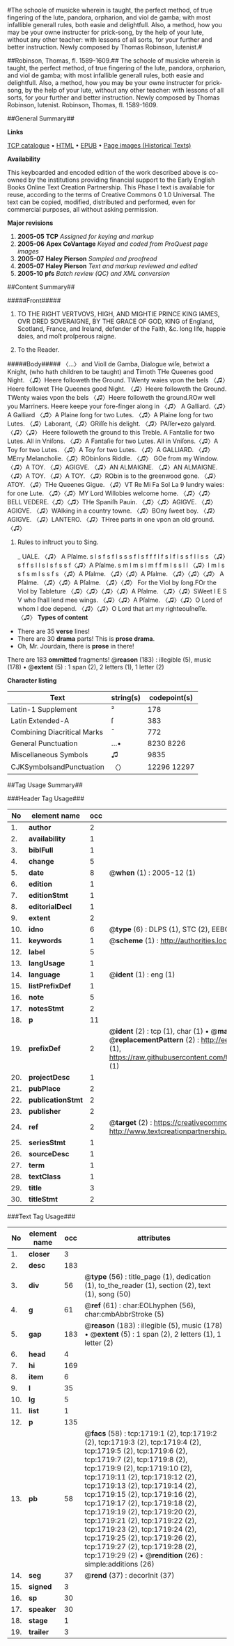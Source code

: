 #The schoole of musicke wherein is taught, the perfect method, of true fingering of the lute, pandora, orpharion, and viol de gamba; with most infallible generall rules, both easie and delightfull. Also, a method, how you may be your owne instructer for prick-song, by the help of your lute, without any other teacher: with lessons of all sorts, for your further and better instruction. Newly composed by Thomas Robinson, lutenist.#

##Robinson, Thomas, fl. 1589-1609.##
The schoole of musicke wherein is taught, the perfect method, of true fingering of the lute, pandora, orpharion, and viol de gamba; with most infallible generall rules, both easie and delightfull. Also, a method, how you may be your owne instructer for prick-song, by the help of your lute, without any other teacher: with lessons of all sorts, for your further and better instruction. Newly composed by Thomas Robinson, lutenist.
Robinson, Thomas, fl. 1589-1609.

##General Summary##

**Links**

[TCP catalogue](http://www.ota.ox.ac.uk/tcp/)  • 
[HTML](http://tei.it.ox.ac.uk/tcp/Texts-HTML/free/A10/A10857.html)  • 
[EPUB](http://tei.it.ox.ac.uk/tcp/Texts-EPUB/free/A10/A10857.epub) • 
[Page images (Historical Texts)](https://data.historicaltexts.jisc.ac.uk/view?pubId=eebo-99837400e&pageId=eebo-99837400e-1719-1)

**Availability**

This keyboarded and encoded edition of the
	       work described above is co-owned by the institutions
	       providing financial support to the Early English Books
	       Online Text Creation Partnership. This Phase I text is
	       available for reuse, according to the terms of Creative
	       Commons 0 1.0 Universal. The text can be copied,
	       modified, distributed and performed, even for
	       commercial purposes, all without asking permission.

**Major revisions**

1. __2005-05__ __TCP__ *Assigned for keying and markup*
1. __2005-06__ __Apex CoVantage__ *Keyed and coded from ProQuest page images*
1. __2005-07__ __Haley Pierson__ *Sampled and proofread*
1. __2005-07__ __Haley Pierson__ *Text and markup reviewed and edited*
1. __2005-10__ __pfs__ *Batch review (QC) and XML conversion*

##Content Summary##

#####Front#####

1. TO THE RIGHT VERTVOVS, HIGH, AND MIGHTIE PRINCE KING IAMES, OVR DRED SOVERAIGNE, BY THE GRACE OF GOD, KING of England, Scotland, France, and Ireland, defender of the Faith, &c. long life, happie daies, and moſt proſperous raigne.

1. To the Reader.

#####Body#####
〈…〉 and Violl de Gamba, Dialogue wiſe, betwixt a Knight, (who hath children to be taught) and Timoth
THe Queenes good Night. 〈♫〉Heere followeth the Ground.
TWenty waies vpon the bels 〈♫〉Heere followet
THe Queenes good Night. 〈♫〉Heere followeth the Ground.
TWenty waies vpon the bels 〈♫〉Heere followeth the ground.ROw well you Marriners. Heere keepe your fore-finger along in 〈♫〉
A Galliard.〈♫〉A Galliard 〈♫〉A Plaine ſong for two Lutes. 〈♫〉A Plaine ſong for two Lutes. 〈♫〉Laborant,〈♫〉GRiſſe his delight. 〈♫〉PAſſer•ezo galyard. 〈♫〉〈♫〉 Heere followeth the ground to this Treble.
A Fantaſie for two Lutes. All in Vniſons. 〈♫〉A Fantaſie for two Lutes. All in Vniſons.〈♫〉A Toy for two Lutes. 〈♫〉A Toy for two Lutes. 〈♫〉A GALLIARD. 〈♫〉
MErry Melancholie.〈♫〉RObinſons Riddle. 〈♫〉
GOe from my Window. 〈♫〉A TOY. 〈♫〉AGIGVE. 〈♫〉AN ALMAIGNE. 〈♫〉AN ALMAIGNE. 〈♫〉A TOY. 〈♫〉A TOY. 〈♫〉RObin is to the greenwood gone. 〈♫〉ATOY. 〈♫〉THe Queenes Gigue. 〈♫〉VT Re Mi Fa Sol La 9 ſundry waies: for one Lute. 〈♫〉〈♫〉MY Lord Willobies welcome home. 〈♫〉〈♫〉BELL VEDERE.〈♫〉〈♫〉THe Spaniſh Pauin. 〈♫〉〈♫〉AGIGVE. 〈♫〉AGIGVE. 〈♫〉WAlking in a country towne. 〈♫〉BOny ſweet boy. 〈♫〉AGIGVE. 〈♫〉LANTERO. 〈♫〉THree parts in one vpon an old ground.〈♫〉
1. Rules to inſtruct you to Sing.

    _ UALE.
〈♫〉 A Pſalme. s l s f s f l s s s f l s f f f l f s l f l s s f l l s s 〈♫〉s f f s l l s l s f s s f〈♫〉A Pſalme. s m l m s l m f f m l s s l l 〈♫〉l m l s s f s m l s s f s 〈♫〉A Pſalme. 〈♫〉〈♫〉A Pſalme. 〈♫〉〈♫〉〈♫〉
A Pſalme. 〈♫〉〈♫〉A Pſalme. 〈♫〉〈♫〉 For the Viol by ſong.FOr the Viol by Tableture 〈♫〉〈♫〉〈♫〉〈♫〉A Pſalme. 〈♫〉〈♫〉SWeet I E S V who ſhall lend mee wings. 〈♫〉〈♫〉A Pſalme. 〈♫〉〈♫〉O Lord of whom I doe depend. 〈♫〉〈♫〉O Lord that art my righteouſneſſe. 〈♫〉
**Types of content**

  * There are 35 **verse** lines!
  * There are 30 **drama** parts! This is **prose drama**.
  * Oh, Mr. Jourdain, there is **prose** in there!

There are 183 **ommitted** fragments! 
 @__reason__ (183) : illegible (5), music (178)  •  @__extent__ (5) : 1 span (2), 2 letters (1), 1 letter (2)

**Character listing**


|Text|string(s)|codepoint(s)|
|---|---|---|
|Latin-1 Supplement|²|178|
|Latin Extended-A|ſ|383|
|Combining             Diacritical Marks|̄|772|
|General Punctuation|…•|8230 8226|
|Miscellaneous Symbols|♫|9835|
|CJKSymbolsandPunctuation|〈〉|12296 12297|

##Tag Usage Summary##

###Header Tag Usage###

|No|element name|occ|attributes|
|---|---|---|---|
|1.|__author__|2||
|2.|__availability__|1||
|3.|__biblFull__|1||
|4.|__change__|5||
|5.|__date__|8| @__when__ (1) : 2005-12 (1)|
|6.|__edition__|1||
|7.|__editionStmt__|1||
|8.|__editorialDecl__|1||
|9.|__extent__|2||
|10.|__idno__|6| @__type__ (6) : DLPS (1), STC (2), EEBO-CITATION (1), PROQUEST (1), VID (1)|
|11.|__keywords__|1| @__scheme__ (1) : http://authorities.loc.gov/ (1)|
|12.|__label__|5||
|13.|__langUsage__|1||
|14.|__language__|1| @__ident__ (1) : eng (1)|
|15.|__listPrefixDef__|1||
|16.|__note__|5||
|17.|__notesStmt__|2||
|18.|__p__|11||
|19.|__prefixDef__|2| @__ident__ (2) : tcp (1), char (1)  •  @__matchPattern__ (2) : ([0-9\-]+):([0-9IVX]+) (1), (.+) (1)  •  @__replacementPattern__ (2) : http://eebo.chadwyck.com/downloadtiff?vid=$1&page=$2 (1), https://raw.githubusercontent.com/textcreationpartnership/Texts/master/tcpchars.xml#$1 (1)|
|20.|__projectDesc__|1||
|21.|__pubPlace__|2||
|22.|__publicationStmt__|2||
|23.|__publisher__|2||
|24.|__ref__|2| @__target__ (2) : https://creativecommons.org/publicdomain/zero/1.0/ (1), http://www.textcreationpartnership.org/docs/. (1)|
|25.|__seriesStmt__|1||
|26.|__sourceDesc__|1||
|27.|__term__|1||
|28.|__textClass__|1||
|29.|__title__|3||
|30.|__titleStmt__|2||


###Text Tag Usage###

|No|element name|occ|attributes|
|---|---|---|---|
|1.|__closer__|3||
|2.|__desc__|183||
|3.|__div__|56| @__type__ (56) : title_page (1), dedication (1), to_the_reader (1), section (2), text (1), song (50)|
|4.|__g__|61| @__ref__ (61) : char:EOLhyphen (56), char:cmbAbbrStroke (5)|
|5.|__gap__|183| @__reason__ (183) : illegible (5), music (178)  •  @__extent__ (5) : 1 span (2), 2 letters (1), 1 letter (2)|
|6.|__head__|4||
|7.|__hi__|169||
|8.|__item__|6||
|9.|__l__|35||
|10.|__lg__|5||
|11.|__list__|1||
|12.|__p__|135||
|13.|__pb__|58| @__facs__ (58) : tcp:1719:1 (2), tcp:1719:2 (2), tcp:1719:3 (2), tcp:1719:4 (2), tcp:1719:5 (2), tcp:1719:6 (2), tcp:1719:7 (2), tcp:1719:8 (2), tcp:1719:9 (2), tcp:1719:10 (2), tcp:1719:11 (2), tcp:1719:12 (2), tcp:1719:13 (2), tcp:1719:14 (2), tcp:1719:15 (2), tcp:1719:16 (2), tcp:1719:17 (2), tcp:1719:18 (2), tcp:1719:19 (2), tcp:1719:20 (2), tcp:1719:21 (2), tcp:1719:22 (2), tcp:1719:23 (2), tcp:1719:24 (2), tcp:1719:25 (2), tcp:1719:26 (2), tcp:1719:27 (2), tcp:1719:28 (2), tcp:1719:29 (2)  •  @__rendition__ (26) : simple:additions (26)|
|14.|__seg__|37| @__rend__ (37) : decorInit (37)|
|15.|__signed__|3||
|16.|__sp__|30||
|17.|__speaker__|30||
|18.|__stage__|1||
|19.|__trailer__|3||
